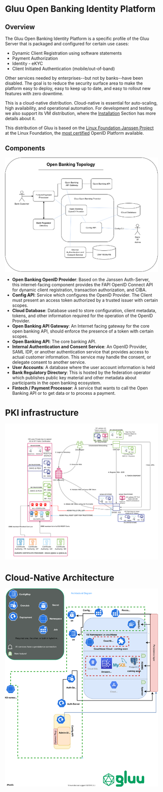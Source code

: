 # Gluu Open Banking Identity Platform

## Overview

The Gluu Open Banking Identity Platform is a specific profile of the Gluu Server that is packaged and configured for certain use cases:  

* Dynamic Client Registration using software statements  
* Payment Authorization  
* Identity - eKYC  
* Client Initiated Authentication (mobile/out-of-band)  

Other services needed by enterprises--but not by banks--have been disabled. The goal is to reduce the security surface area to make the platform easy to deploy, easy to keep up to date, and easy to rollout new features with zero downtime.

This is a cloud-native distribution. Cloud-native is essential for auto-scaling, high availability, and operational automation. For development and testing we also support its VM distribution, where the [Installation](../openbanking/install-vm.md) Section has more details about it.

This distribution of Gluu is based on the [Linux Foundation Janssen Project](https://jans.io) at the Linux Foundation, the [most certified](https://openid.net/certification) OpenID Platform available.


## Components

![component topology](./img/open-banking-topology.png)

* **Open Banking OpenID Provider**: Based on the Janssen Auth-Server, this internet-facing component provides the FAPI OpenID Connect API for dynamic  client registration, transaction authorization, and CIBA.
* **Config API**: Service which configures the OpenID Provider. The Client must present an access token authorized by a trusted issuer with certain scopes.  
* **Cloud Database**: Database used to store configuration, client metadata, tokens, and other information required for the operation of the OpenID Provider.
* **Open Banking API Gateway**: An Internet facing gateway for the core open banking API, should enforce the presence of a token with certain scopes.
* **Open Banking API**: The core banking API.
* **Internal Authentication and Consent Service**: An OpenID Provider, SAML IDP, or another authentication service that provides access to actual customer information. This service may handle the consent, or delegate consent to another service.
* **User Accounts**: A database where the user account information is held
* **Bank Regulatory Directory**: This is hosted by the federation operator which publishes public key material and other metadata about participants in the open  banking ecosystem.
* **Fintech / Payment Processor**: A service that wants to call the Open Banking API or to get data or to process a payment.  

# PKI infrastructure

![Overview](./img/PKI_Infra.png)

# Cloud-Native Architecture

![Overview](./img/cn/gluucloudnative-OB%20distribution.svg)
